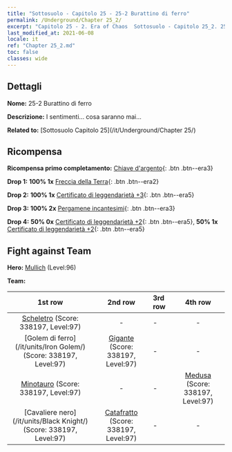 ```yaml
---
title: "Sottosuolo - Capitolo 25 - 25-2 Burattino di ferro"
permalink: /Underground/Chapter 25_2/
excerpt: "Capitolo 25 - 2. Era of Chaos  Sottosuolo - Capitolo 25_2. 25-2 Burattino di ferro"
last_modified_at: 2021-06-08
locale: it
ref: "Chapter 25_2.md"
toc: false
classes: wide
---
```


## Dettagli

 **Nome:** 25-2 Burattino di ferro

 **Descrizione:** I sentimenti... cosa saranno mai...

 **Related to:** [Sottosuolo Capitolo 25](/it/Underground/Chapter 25/)

## Ricompensa

 **Ricompensa primo completamento:** [Chiave d'argento](/ItemsIT/con_693/){: .btn .btn--era3}

 **Drop 1:** **100% 1x** [Freccia della Terra](/ItemsIT/her_464/){: .btn .btn--era2}

 **Drop 2:** **100% 1x** [Certificato di leggendarietà +3](/ItemsIT/mat_88/){: .btn .btn--era5}

 **Drop 3:** **100% 2x** [Pergamene incantesimi](/ItemsIT/con_694/){: .btn .btn--era3}

 **Drop 4:** **50% 0x** [Certificato di leggendarietà +2](/ItemsIT/mat_81/){: .btn .btn--era5}, **50% 1x** [Certificato di leggendarietà +2](/ItemsIT/mat_81/){: .btn .btn--era5}


## Fight against Team
 **Hero:** [Mullich](/it/heroes/Mullich/) (Level:96)

 **Team:**


  | 1st row | 2nd row | 3rd row | 4th row |
  |:----:|:----:|:----|:----:|
  | [Scheletro](/it/units/Skeleton/) (Score: 338197, Level:97)  | - | - | - |
  | [Golem di ferro](/it/units/Iron Golem/) (Score: 338197, Level:97)  | [Gigante](/it/units/Giant/) (Score: 338197, Level:97)  | - | - |
  | [Minotauro](/it/units/Minotaur/) (Score: 338197, Level:97)  | - | - | [Medusa](/it/units/Medusa/) (Score: 338197, Level:97)  |
  | [Cavaliere nero](/it/units/Black Knight/) (Score: 338197, Level:97)  | [Catafratto](/it/units/Cavalier/) (Score: 338197, Level:97)  | - | - |


